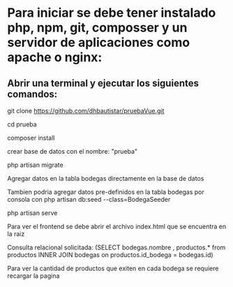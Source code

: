 # Para iniciar se debe tener instalado php, npm, git, composser y un servidor de aplicaciones como apache o nginx:

## Abrir una terminal y ejecutar los siguientes comandos:

git clone https://github.com/dhbautistar/pruebaVue.git

cd  prueba

composer install

crear base de datos con el nombre: "prueba"

php artisan migrate

Agregar datos en la tabla bodegas directamente en la base de datos

Tambien podria agregar datos pre-definidos en la tabla bodegas por consola con php artisan db:seed --class=BodegaSeeder

php artisan serve

Para ver el frontend se debe abrir el archivo index.html que se encuentra en la raiz

Consulta relacional solicitada:
(SELECT bodegas.nombre , productos.* from productos INNER JOIN bodegas on productos.id_bodega = bodegas.id)

Para ver la cantidad de productos que exiten en cada bodega se requiere recargar la pagina
